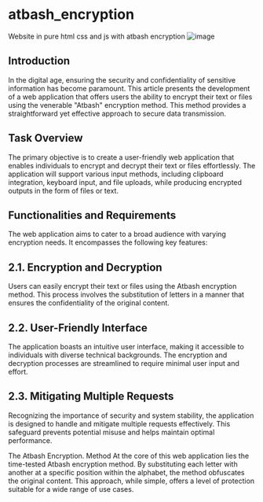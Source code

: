 # atbash_encryption
Website in pure html css and js with atbash encryption
![image](https://cdn.discordapp.com/attachments/835627160709365852/1136596481512574976/image.png)

## Introduction
In the digital age, ensuring the security and confidentiality of sensitive information has become paramount. This article presents the development of a web application that offers users the ability to encrypt their text or files using the venerable "Atbash" encryption method. This method provides a straightforward yet effective approach to secure data transmission.

## Task Overview
The primary objective is to create a user-friendly web application that enables individuals to encrypt and decrypt their text or files effortlessly. The application will support various input methods, including clipboard integration, keyboard input, and file uploads, while producing encrypted outputs in the form of files or text.

## Functionalities and Requirements
The web application aims to cater to a broad audience with varying encryption needs. It encompasses the following key features:

 ## 2.1. Encryption and Decryption
Users can easily encrypt their text or files using the Atbash encryption method. This process involves the substitution of letters in a manner that ensures the confidentiality of the original content.

 ## 2.2. User-Friendly Interface
The application boasts an intuitive user interface, making it accessible to individuals with diverse technical backgrounds. The encryption and decryption processes are streamlined to require minimal user input and effort.


 ## 2.3. Mitigating Multiple Requests
Recognizing the importance of security and system stability, the application is designed to handle and mitigate multiple requests effectively. This safeguard prevents potential misuse and helps maintain optimal performance.

The Atbash Encryption. Method At the core of this web application lies the time-tested Atbash encryption method. By substituting each letter with another at a specific position within the alphabet, the method obfuscates the original content. This approach, while simple, offers a level of protection suitable for a wide range of use cases.
